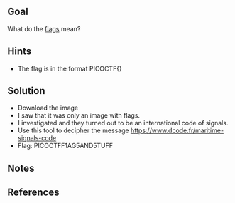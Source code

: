 ## Goal
What do the [flags](https://jupiter.challenges.picoctf.org/static/fbeb5f9040d62b18878d199cdda2d253/flag.png) mean?
## Hints
+ The flag is in the format PICOCTF{}
## Solution

+ Download the image
+ I saw that it was only an image with flags.
+ I investigated and they turned out to be an international code of signals.
+ Use this tool to decipher the message
	https://www.dcode.fr/maritime-signals-code
+ Flag: PICOCTFF1AG5AND5TUFF

## Notes

## References